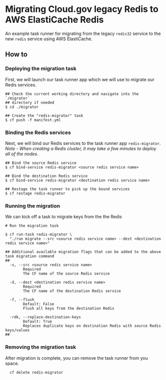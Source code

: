 Migrating Cloud.gov legacy Redis to AWS ElastiCache Redis
=========================================================

An example task runner for migrating from the legacy `redis32` service to the new
`redis` service using AWS ElastiCache.

## How to

### Deploying the migration task

First, we will launch our task runner app which we will use to migrate our Redis services.

```
## Check the current working directory and navigate into the `/migrator`
## directory if needed
$ cd ./migrator

## Create the "redis-migrator" task
$ cf push -f manifest.yml
```

### Binding the Redis services

Next, we will bind our Redis services to the task runner app `redis-migrator`.
*Note - When creating a Redis cluster, it may take a few minutes to deploy all of the nodes.*

```
## Bind the source Redis service
$ cf bind-service redis-migrator <source redis service name>

## Bind the destination Redis service
$ cf bind-service redis-migrator <destination redis service name>

## Restage the task runner to pick up the bound services
$ cf restage redis-migrator
```

### Running the migration

We can kick off a task to migrate keys from the the Redis

```
# Run the migration task

$ cf run-task redis-migrator \
  "./run migrate --src <source redis service name> --dest <destination redis service name>"

## Additional available migration flags that can be added to the above task migration command
##
  -s, --src <source redis service name>
        Required
        The CF name of the source Redis service

  -d, --dest <destination redis service name>
        Required
        The CF name of the destination Redis service

  -f, --flush
        Default: False
        Flush all keys from the destination Redis

  -rdk, --replace-destination-keys
        Default: True
        Replaces duplicate keys on destination Redis with source Redis keys/values
##
```

### Removing the migration task

After migration is complete, you can remove the task runner from you space.

```
  cf delete redis-migrator
```
